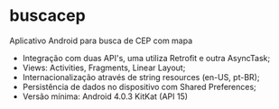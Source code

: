 # buscacep
Aplicativo Android para busca de CEP com mapa

* Integração com duas API's, uma utiliza Retrofit e outra AsyncTask;
* Views: Activities, Fragments, Linear Layout;
* Internacionalização através de string resources (en-US, pt-BR);
* Persistência de dados no dispositivo com Shared Preferences;
* Versão mínima: Android 4.0.3 KitKat (API 15)
